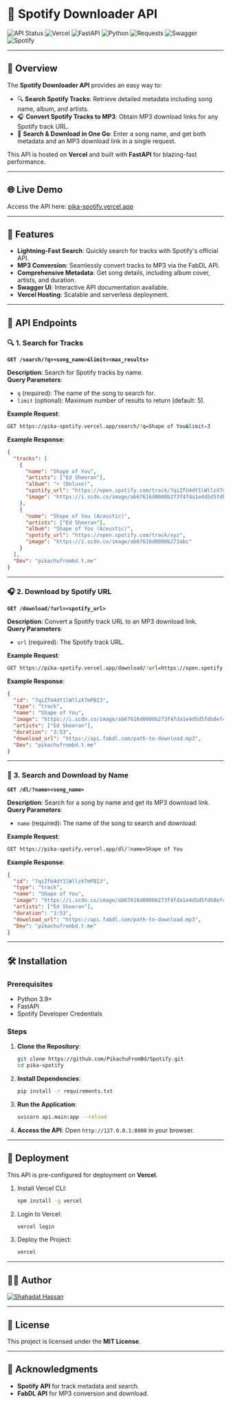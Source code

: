 
# 🎵 Spotify Downloader API

![API Status](https://img.shields.io/badge/Status-Live-brightgreen?style=for-the-badge)
![Vercel](https://img.shields.io/badge/Hosted_on-Vercel-black?style=for-the-badge&logo=vercel)
![FastAPI](https://img.shields.io/badge/Built_with-FastAPI-blue?style=for-the-badge&logo=fastapi)
![Python](https://img.shields.io/badge/Language-Python-yellow?style=for-the-badge&logo=python)
![Requests](https://img.shields.io/badge/Library-Requests-orange?style=for-the-badge)
![Swagger](https://img.shields.io/badge/Docs-Swagger-green?style=for-the-badge&logo=swagger)
![Spotify](https://img.shields.io/badge/Powered_by-Spotify_API-lightgreen?style=for-the-badge&logo=spotify)

---

## 🎯 **Overview**

The **Spotify Downloader API** provides an easy way to:
- 🔍 **Search Spotify Tracks**: Retrieve detailed metadata including song name, album, and artists.
- 🎧 **Convert Spotify Tracks to MP3**: Obtain MP3 download links for any Spotify track URL.
- 🎼 **Search & Download in One Go**: Enter a song name, and get both metadata and an MP3 download link in a single request.

This API is hosted on **Vercel** and built with **FastAPI** for blazing-fast performance.

---

## 🌐 **Live Demo**
Access the API here: [pika-spotify.vercel.app](https://pika-spotify.vercel.app/)

---

## 🚀 **Features**

- **Lightning-Fast Search**: Quickly search for tracks with Spotify's official API.
- **MP3 Conversion**: Seamlessly convert tracks to MP3 via the FabDL API.
- **Comprehensive Metadata**: Get song details, including album cover, artists, and duration.
- **Swagger UI**: Interactive API documentation available.
- **Vercel Hosting**: Scalable and serverless deployment.

---

## 📖 **API Endpoints**

### 🔍 **1. Search for Tracks**
**`GET /search/?q=<song_name>&limit=<max_results>`**

**Description**: Search for Spotify tracks by name.  
**Query Parameters**:
- `q` (required): The name of the song to search for.
- `limit` (optional): Maximum number of results to return (default: 5).

**Example Request**:
```bash
GET https://pika-spotify.vercel.app/search/?q=Shape of You&limit=3
```

**Example Response**:
```json
{
  "tracks": [
    {
      "name": "Shape of You",
      "artists": ["Ed Sheeran"],
      "album": "÷ (Deluxe)",
      "spotify_url": "https://open.spotify.com/track/7qiZfU4dY1lWllzX7mPBI3",
      "image": "https://i.scdn.co/image/ab67616d0000b273f4fda1e4d5d5fdb8ef4b6ee6"
    },
    {
      "name": "Shape of You (Acoustic)",
      "artists": ["Ed Sheeran"],
      "album": "Shape of You (Acoustic)",
      "spotify_url": "https://open.spotify.com/track/xyz",
      "image": "https://i.scdn.co/image/ab67616d0000b273abc"
    }
  ],
  "Dev": "pikachufrombd.t.me"
}
```

---

### 🎧 **2. Download by Spotify URL**
**`GET /download/?url=<spotify_url>`**

**Description**: Convert a Spotify track URL to an MP3 download link.  
**Query Parameters**:
- `url` (required): The Spotify track URL.

**Example Request**:
```bash
GET https://pika-spotify.vercel.app/download/?url=https://open.spotify.com/track/7qiZfU4dY1lWllzX7mPBI3
```

**Example Response**:
```json
{
  "id": "7qiZfU4dY1lWllzX7mPBI3",
  "type": "track",
  "name": "Shape of You",
  "image": "https://i.scdn.co/image/ab67616d0000b273f4fda1e4d5d5fdb8ef4b6ee6",
  "artists": ["Ed Sheeran"],
  "duration": "3:53",
  "download_url": "https://api.fabdl.com/path-to-download.mp3",
  "Dev": "pikachufrombd.t.me"
}
```

---

### 🎼 **3. Search and Download by Name**
**`GET /dl/?name=<song_name>`**

**Description**: Search for a song by name and get its MP3 download link.  
**Query Parameters**:
- `name` (required): The name of the song to search and download.

**Example Request**:
```bash
GET https://pika-spotify.vercel.app/dl/?name=Shape of You
```

**Example Response**:
```json
{
  "id": "7qiZfU4dY1lWllzX7mPBI3",
  "type": "track",
  "name": "Shape of You",
  "image": "https://i.scdn.co/image/ab67616d0000b273f4fda1e4d5d5fdb8ef4b6ee6",
  "artists": ["Ed Sheeran"],
  "duration": "3:53",
  "download_url": "https://api.fabdl.com/path-to-download.mp3",
  "Dev": "pikachufrombd.t.me"
}
```

---

## 🛠️ **Installation**

### Prerequisites
- Python 3.9+
- FastAPI
- Spotify Developer Credentials

### Steps
1. **Clone the Repository**:
   ```bash
   git clone https://github.com/PikachuFromBd/Spotify.git
   cd pika-spotify
   ```

2. **Install Dependencies**:
   ```bash
   pip install -r requirements.txt
   ```

3. **Run the Application**:
   ```bash
   uvicorn api.main:app --reload
   ```

4. **Access the API**:
   Open `http://127.0.0.1:8000` in your browser.

---

## 🚀 **Deployment**

This API is pre-configured for deployment on **Vercel**.

1. Install Vercel CLI:
   ```bash
   npm install -g vercel
   ```

2. Login to Vercel:
   ```bash
   vercel login
   ```

3. Deploy the Project:
   ```bash
   vercel
   ```

---

## 👨‍💻 **Author**

[![Shahadat Hassan](https://img.shields.io/badge/Telegram-Shahadat_Hassan-blue?style=for-the-badge&logo=telegram)](https://pikachufrombd.t.me)

---

## 📜 **License**

This project is licensed under the **MIT License**.

---

## 🌟 **Acknowledgments**
- **Spotify API** for track metadata and search.
- **FabDL API** for MP3 conversion and download.
